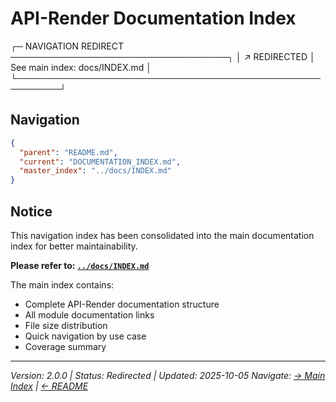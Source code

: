 # API-Render Documentation Index

┌─ NAVIGATION REDIRECT ───────────────────────────────────┐
│ ↗ REDIRECTED │ See main index: docs/INDEX.md           │
└─────────────────────────────────────────────────────────┘

## Navigation

```json
{
  "parent": "README.md",
  "current": "DOCUMENTATION_INDEX.md",
  "master_index": "../docs/INDEX.md"
}
```

## Notice

This navigation index has been consolidated into the main documentation index for better maintainability.

**Please refer to: [`../docs/INDEX.md`](../docs/INDEX.md)**

The main index contains:
- Complete API-Render documentation structure
- All module documentation links
- File size distribution
- Quick navigation by use case
- Coverage summary

---
_Version: 2.0.0 | Status: Redirected | Updated: 2025-10-05_
_Navigate: [→ Main Index](../docs/INDEX.md) | [← README](README.md)_